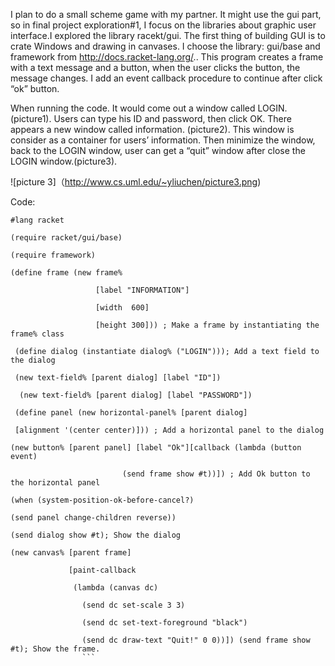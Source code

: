 I plan to do a small scheme game with my partner. It might use the gui part, so in final project exploration#1, I focus on the libraries about graphic user interface.I explored the library racekt/gui.  The first thing of building GUI is to crate Windows and drawing in canvases. I choose the library: gui/base and framework from http://docs.racket-lang.org/.. This program creates a frame with a text message and a button, when the user clicks the button, the message changes.  I add an event callback procedure to continue after click “ok” button. 

When running the code. It would come out a window called LOGIN. (picture1). Users can type his ID and password, then click OK. There appears a new window called information. (picture2). This window is consider as a container for users’ information. Then minimize the window, back to the LOGIN window, user can get a “quit” window after close the LOGIN window.(picture3). 

![picture 3]（http://www.cs.uml.edu/~yliuchen/picture3.png)

Code:  
```racket
#lang racket 

(require racket/gui/base) 

(require framework) 

(define frame (new frame% 

                   [label "INFORMATION"] 

                   [width  600] 

                   [height 300])) ; Make a frame by instantiating the frame% class 

 (define dialog (instantiate dialog% ("LOGIN"))); Add a text field to the dialog 

 (new text-field% [parent dialog] [label "ID"]) 

  (new text-field% [parent dialog] [label "PASSWORD"]) 

 (define panel (new horizontal-panel% [parent dialog]  

 [alignment '(center center)])) ; Add a horizontal panel to the dialog 

(new button% [parent panel] [label "Ok"][callback (lambda (button event) 

                         (send frame show #t))]) ; Add Ok button to the horizontal panel 

(when (system-position-ok-before-cancel?) 

(send panel change-children reverse)) 

(send dialog show #t); Show the dialog 

(new canvas% [parent frame] 

             [paint-callback 

              (lambda (canvas dc) 

                (send dc set-scale 3 3) 

                (send dc set-text-foreground "black") 

                (send dc draw-text "Quit!" 0 0))]) (send frame show #t); Show the frame. 
                ```
                
                
                
             

